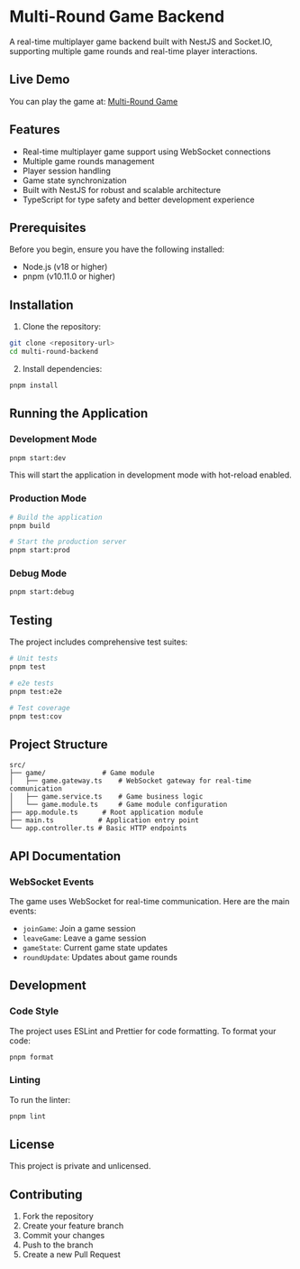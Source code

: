 # Multi-Round Game Backend

A real-time multiplayer game backend built with NestJS and Socket.IO, supporting multiple game rounds and real-time player interactions.

## Live Demo

You can play the game at: [Multi-Round Game](https://vercel.com/asrat001s-projects/multi-round-front-end)

## Features

- Real-time multiplayer game support using WebSocket connections
- Multiple game rounds management
- Player session handling
- Game state synchronization
- Built with NestJS for robust and scalable architecture
- TypeScript for type safety and better development experience

## Prerequisites

Before you begin, ensure you have the following installed:
- Node.js (v18 or higher)
- pnpm (v10.11.0 or higher)

## Installation

1. Clone the repository:
```bash
git clone <repository-url>
cd multi-round-backend
```

2. Install dependencies:
```bash
pnpm install
```

## Running the Application

### Development Mode
```bash
pnpm start:dev
```
This will start the application in development mode with hot-reload enabled.

### Production Mode
```bash
# Build the application
pnpm build

# Start the production server
pnpm start:prod
```

### Debug Mode
```bash
pnpm start:debug
```

## Testing

The project includes comprehensive test suites:

```bash
# Unit tests
pnpm test

# e2e tests
pnpm test:e2e

# Test coverage
pnpm test:cov
```

## Project Structure

```
src/
├── game/              # Game module
│   ├── game.gateway.ts    # WebSocket gateway for real-time communication
│   ├── game.service.ts    # Game business logic
│   └── game.module.ts     # Game module configuration
├── app.module.ts      # Root application module
├── main.ts           # Application entry point
└── app.controller.ts # Basic HTTP endpoints
```

## API Documentation

### WebSocket Events

The game uses WebSocket for real-time communication. Here are the main events:

- `joinGame`: Join a game session
- `leaveGame`: Leave a game session
- `gameState`: Current game state updates
- `roundUpdate`: Updates about game rounds

## Development

### Code Style

The project uses ESLint and Prettier for code formatting. To format your code:

```bash
pnpm format
```

### Linting

To run the linter:

```bash
pnpm lint
```

## License

This project is private and unlicensed.

## Contributing

1. Fork the repository
2. Create your feature branch
3. Commit your changes
4. Push to the branch
5. Create a new Pull Request
